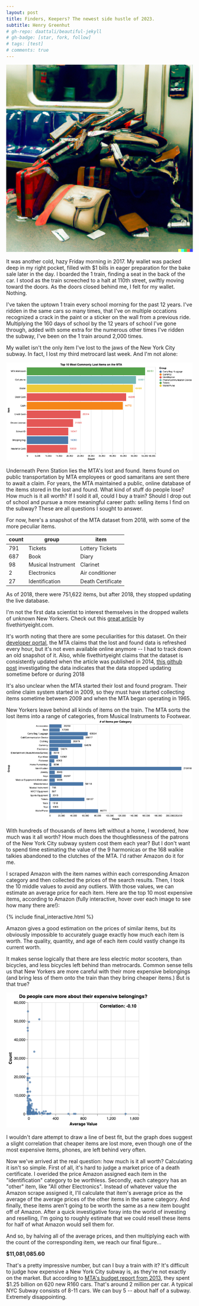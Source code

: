 ```yaml
---
layout: post
title: Finders, Keepers? The newest side hustle of 2023.
subtitle: Henry Greenhut
# gh-repo: daattali/beautiful-jekyll
# gh-badge: [star, fork, follow]
# tags: [test]
# comments: true
---
```

![dalle_img%](../assets/img/finders/dalleimg.png)


It was another cold, hazy Friday morning in 2017. My wallet was packed deep in my right pocket, filled with $1 bills in eager preparation for the bake sale later in the day. I boarded the 1 train, finding a seat in the back of the car. I stood as the train screeched to a halt at 110th street, swiftly moving toward the doors. As the doors closed behind me, I felt for my wallet. Nothing.

I've taken the uptown 1 train every school morning for the past 12 years. I've ridden in the same cars so many times, that I've on multiple occations recognized a crack in the paint or a sticker on the wall from a previous ride. Multiplying the 160 days of school by the 12 years of school I've gone through, added with some extra for the numerous other times I've ridden the subway, I've been on the 1 train around 2,000 times.

My wallet isn't the only item I've lost to the jaws of the New York City subway. In fact, I lost my third metrocard last week. And I'm not alone:

![count_10%](../assets/img/finders/count_10.png)

Underneath Penn Station lies the MTA's lost and found. Items found on public transportation by MTA employees or good samaritans are sent there to await a claim. For years, the MTA maintained a public, online database of the items stored in the lost and found. What kind of stuff do people lose? How much is it all worth? If I sold it all, could I buy a train? Should I drop out of school and pursue a more meaningful career path: selling items I find on the subway? These are all questions I sought to answer.

For now, here's a snapshot of the MTA dataset from 2018, with some of the more peculiar items.

| count | group              | item                |
|-------|--------------------|---------------------|
| 791   | Tickets            | Lottery Tickets     |
| 687   | Book               | Diary               |
| 98    | Musical Instrument | Clarinet            |
| 2     | Electronics        | Air conditioner     |
| 27    | Identification     | Death Certificate   |

As of 2018, there were 751,622 items, but after 2018, they stopped updating the live database.

I'm not the first data scientist to interest themselves in the dropped wallets of unknown New Yorkers. Check out this [great article](https://fivethirtyeight.com/features/mta-new-york-lost-and-found-subway-most-common/) by fivethirtyeight.com.

It's worth noting that there are some peculiarities for this dataset. On their [developer portal](http://web.mta.info/developers/developer-data-terms.html#data), the MTA claims that the lost and found data is refreshed every hour, but it's not even available online anymore -- I had to track down an old snapshot of it. Also, while fivethirtyeight claims that the dataset is consistently updated when the article was published in 2014, [this github post](https://github.com/jsoma/data-studio-projects/issues/176) investigating the data indicates that the data stopped updating sometime before or during 2018 

It's also unclear when the MTA started their lost and found program. Their online claim system started in 2009, so they must have started collecting items sometime between 2009 and when the MTA began operating in 1965. 

New Yorkers leave behind all kinds of items on the train. The MTA sorts the lost items into a range of categories, from Musical Instruments to Footwear.
![categories%](../assets/img/finders/categories.png)

With hundreds of thousands of items left without a home, I wondered, how much was it all worth? How much does the thoughtlessness of the patrons of the New York City subway system cost them each year? But I don't want to spend time estimating the value of the 9 harmonicas or the 168 walkie talkies abandoned to the clutches of the MTA. I'd rather Amazon do it for me.

I scraped Amazon with the item names within each corresponding Amazon category and then collected the prices of the search results. Then, I took the 10 middle values to avoid any outliers. With those values, we can estimate an average price for each item. Here are the top 10 most expensive items, according to Amazon (fully interactive, hover over each image to see how many there are!):

{% include final_interactive.html %}

Amazon gives a good estimation on the prices of similar items, but its obviously impossible to accurately guage exactly how much each item is worth. The quality, quantity, and age of each item could vastly change its current worth.

It makes sense logically that there are less electric motor scooters, than bicycles, and less bicycles left behind than metrocards. Common sense tells us that New Yorkers are more careful with their more expensive belongings (and bring less of them onto the train than they bring cheaper items.) But is that true?

![countvsvalue%](../assets/img/finders/countvsvalue.png)

I wouldn't dare attempt to draw a line of best fit, but the graph does suggest a slight correlation that cheaper items are lost more, even though one of the most expensive items, phones, are left behind very often.

Now we've arrived at the real question: how much is it all worth? Calculating it isn't so simple. First of all, it's hard to judge a market price of a death certificate. I overided the price Amazon assigned each item in the "identification" category to be worthless. Secondly, each category has an "other" item, like "All other Electronics". Instead of whatever value the Amazon scrape assigned it, I'll calculate that item's average price as the average of the average prices of the other items in the same category. And finally, these items aren't going to be worth the same as a new item bought off of Amazon. After a quick investigative foray into the world of investing and reselling, I'm going to roughly estimate that we could resell these items for half of what Amazon would sell them for.

And so, by halving all of the average prices, and then multiplying each with the count of the corresponding item, we reach our final figure...

**$11,081,085.60**

That's a pretty impressive number, but can I buy a train with it? It's difficult to judge how expensive a New York City subway is, as they're not exactly on the market. But according to [MTA's budget report from 2013](http://web.mta.info/mta/budget/pdf/2008-2013%20Capital%20Plan.pdf), they spent $1.25 billion on 620 new R160 cars. That's around 2 million per car. A typical NYC Subway consists of 8-11 cars. We can buy 5 -- about half of a subway. Extremely disappointing.